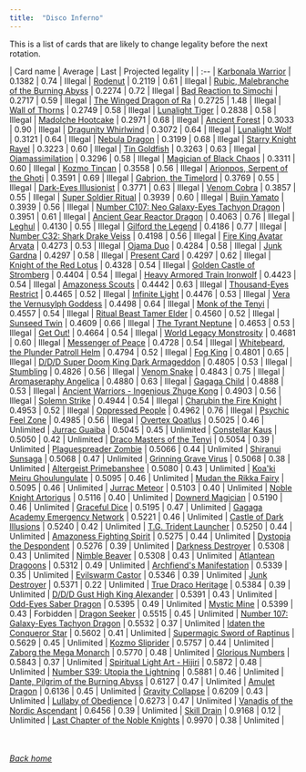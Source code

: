 ```yaml
---
title:  "Disco Inferno"
---
```


This is a list of cards that are likely to change legality before the next rotation.

| Card name | Average | Last | Projected legality |
| :-- |
[Karbonala Warrior](https://db.ygoprodeck.com/card/?search=Karbonala%20Warrior) | 0.1382 | 0.74 | Illegal |
[Rodenut](https://db.ygoprodeck.com/card/?search=Rodenut) | 0.2119 | 0.61 | Illegal |
[Rubic, Malebranche of the Burning Abyss](https://db.ygoprodeck.com/card/?search=Rubic,%20Malebranche%20of%20the%20Burning%20Abyss) | 0.2274 | 0.72 | Illegal |
[Bad Reaction to Simochi](https://db.ygoprodeck.com/card/?search=Bad%20Reaction%20to%20Simochi) | 0.2717 | 0.59 | Illegal |
[The Winged Dragon of Ra](https://db.ygoprodeck.com/card/?search=The%20Winged%20Dragon%20of%20Ra) | 0.2725 | 1.48 | Illegal |
[Wall of Thorns](https://db.ygoprodeck.com/card/?search=Wall%20of%20Thorns) | 0.2749 | 0.58 | Illegal |
[Lunalight Tiger](https://db.ygoprodeck.com/card/?search=Lunalight%20Tiger) | 0.2838 | 0.58 | Illegal |
[Madolche Hootcake](https://db.ygoprodeck.com/card/?search=Madolche%20Hootcake) | 0.2971 | 0.68 | Illegal |
[Ancient Forest](https://db.ygoprodeck.com/card/?search=Ancient%20Forest) | 0.3033 | 0.90 | Illegal |
[Dragunity Whirlwind](https://db.ygoprodeck.com/card/?search=Dragunity%20Whirlwind) | 0.3072 | 0.64 | Illegal |
[Lunalight Wolf](https://db.ygoprodeck.com/card/?search=Lunalight%20Wolf) | 0.3121 | 0.64 | Illegal |
[Nebula Dragon](https://db.ygoprodeck.com/card/?search=Nebula%20Dragon) | 0.3199 | 0.68 | Illegal |
[Starry Knight Rayel](https://db.ygoprodeck.com/card/?search=Starry%20Knight%20Rayel) | 0.3223 | 0.60 | Illegal |
[Tin Goldfish](https://db.ygoprodeck.com/card/?search=Tin%20Goldfish) | 0.3263 | 0.63 | Illegal |
[Ojamassimilation](https://db.ygoprodeck.com/card/?search=Ojamassimilation) | 0.3296 | 0.58 | Illegal |
[Magician of Black Chaos](https://db.ygoprodeck.com/card/?search=Magician%20of%20Black%20Chaos) | 0.3311 | 0.60 | Illegal |
[Kozmo Tincan](https://db.ygoprodeck.com/card/?search=Kozmo%20Tincan) | 0.3558 | 0.56 | Illegal |
[Arionpos, Serpent of the Ghoti](https://db.ygoprodeck.com/card/?search=Arionpos,%20Serpent%20of%20the%20Ghoti) | 0.3591 | 0.69 | Illegal |
[Gabrion, the Timelord](https://db.ygoprodeck.com/card/?search=Gabrion,%20the%20Timelord) | 0.3769 | 0.55 | Illegal |
[Dark-Eyes Illusionist](https://db.ygoprodeck.com/card/?search=Dark-Eyes%20Illusionist) | 0.3771 | 0.63 | Illegal |
[Venom Cobra](https://db.ygoprodeck.com/card/?search=Venom%20Cobra) | 0.3857 | 0.55 | Illegal |
[Super Soldier Ritual](https://db.ygoprodeck.com/card/?search=Super%20Soldier%20Ritual) | 0.3939 | 0.60 | Illegal |
[Bujin Yamato](https://db.ygoprodeck.com/card/?search=Bujin%20Yamato) | 0.3939 | 0.56 | Illegal |
[Number C107: Neo Galaxy-Eyes Tachyon Dragon](https://db.ygoprodeck.com/card/?search=Number%20C107:%20Neo%20Galaxy-Eyes%20Tachyon%20Dragon) | 0.3951 | 0.61 | Illegal |
[Ancient Gear Reactor Dragon](https://db.ygoprodeck.com/card/?search=Ancient%20Gear%20Reactor%20Dragon) | 0.4063 | 0.76 | Illegal |
[Leghul](https://db.ygoprodeck.com/card/?search=Leghul) | 0.4130 | 0.55 | Illegal |
[Gilford the Legend](https://db.ygoprodeck.com/card/?search=Gilford%20the%20Legend) | 0.4186 | 0.77 | Illegal |
[Number C32: Shark Drake Veiss](https://db.ygoprodeck.com/card/?search=Number%20C32:%20Shark%20Drake%20Veiss) | 0.4198 | 0.56 | Illegal |
[Fire King Avatar Arvata](https://db.ygoprodeck.com/card/?search=Fire%20King%20Avatar%20Arvata) | 0.4273 | 0.53 | Illegal |
[Ojama Duo](https://db.ygoprodeck.com/card/?search=Ojama%20Duo) | 0.4284 | 0.58 | Illegal |
[Junk Gardna](https://db.ygoprodeck.com/card/?search=Junk%20Gardna) | 0.4297 | 0.58 | Illegal |
[Present Card](https://db.ygoprodeck.com/card/?search=Present%20Card) | 0.4297 | 0.62 | Illegal |
[Knight of the Red Lotus](https://db.ygoprodeck.com/card/?search=Knight%20of%20the%20Red%20Lotus) | 0.4328 | 0.54 | Illegal |
[Golden Castle of Stromberg](https://db.ygoprodeck.com/card/?search=Golden%20Castle%20of%20Stromberg) | 0.4404 | 0.54 | Illegal |
[Heavy Armored Train Ironwolf](https://db.ygoprodeck.com/card/?search=Heavy%20Armored%20Train%20Ironwolf) | 0.4423 | 0.54 | Illegal |
[Amazoness Scouts](https://db.ygoprodeck.com/card/?search=Amazoness%20Scouts) | 0.4442 | 0.63 | Illegal |
[Thousand-Eyes Restrict](https://db.ygoprodeck.com/card/?search=Thousand-Eyes%20Restrict) | 0.4465 | 0.52 | Illegal |
[Infinite Light](https://db.ygoprodeck.com/card/?search=Infinite%20Light) | 0.4476 | 0.53 | Illegal |
[Vera the Vernusylph Goddess](https://db.ygoprodeck.com/card/?search=Vera%20the%20Vernusylph%20Goddess) | 0.4498 | 0.64 | Illegal |
[Monk of the Tenyi](https://db.ygoprodeck.com/card/?search=Monk%20of%20the%20Tenyi) | 0.4557 | 0.54 | Illegal |
[Ritual Beast Tamer Elder](https://db.ygoprodeck.com/card/?search=Ritual%20Beast%20Tamer%20Elder) | 0.4560 | 0.52 | Illegal |
[Sunseed Twin](https://db.ygoprodeck.com/card/?search=Sunseed%20Twin) | 0.4609 | 0.66 | Illegal |
[The Tyrant Neptune](https://db.ygoprodeck.com/card/?search=The%20Tyrant%20Neptune) | 0.4653 | 0.53 | Illegal |
[Get Out!](https://db.ygoprodeck.com/card/?search=Get%20Out!) | 0.4664 | 0.54 | Illegal |
[World Legacy Monstrosity](https://db.ygoprodeck.com/card/?search=World%20Legacy%20Monstrosity) | 0.4681 | 0.60 | Illegal |
[Messenger of Peace](https://db.ygoprodeck.com/card/?search=Messenger%20of%20Peace) | 0.4728 | 0.54 | Illegal |
[Whitebeard, the Plunder Patroll Helm](https://db.ygoprodeck.com/card/?search=Whitebeard,%20the%20Plunder%20Patroll%20Helm) | 0.4794 | 0.52 | Illegal |
[Fog King](https://db.ygoprodeck.com/card/?search=Fog%20King) | 0.4801 | 0.65 | Illegal |
[D/D/D Super Doom King Dark Armageddon](https://db.ygoprodeck.com/card/?search=D/D/D%20Super%20Doom%20King%20Dark%20Armageddon) | 0.4805 | 0.53 | Illegal |
[Stumbling](https://db.ygoprodeck.com/card/?search=Stumbling) | 0.4826 | 0.56 | Illegal |
[Venom Snake](https://db.ygoprodeck.com/card/?search=Venom%20Snake) | 0.4843 | 0.75 | Illegal |
[Aromaseraphy Angelica](https://db.ygoprodeck.com/card/?search=Aromaseraphy%20Angelica) | 0.4880 | 0.63 | Illegal |
[Gagaga Child](https://db.ygoprodeck.com/card/?search=Gagaga%20Child) | 0.4888 | 0.53 | Illegal |
[Ancient Warriors - Ingenious Zhuge Kong](https://db.ygoprodeck.com/card/?search=Ancient%20Warriors%20-%20Ingenious%20Zhuge%20Kong) | 0.4903 | 0.56 | Illegal |
[Solemn Strike](https://db.ygoprodeck.com/card/?search=Solemn%20Strike) | 0.4944 | 0.54 | Illegal |
[Charubin the Fire Knight](https://db.ygoprodeck.com/card/?search=Charubin%20the%20Fire%20Knight) | 0.4953 | 0.52 | Illegal |
[Oppressed People](https://db.ygoprodeck.com/card/?search=Oppressed%20People) | 0.4962 | 0.76 | Illegal |
[Psychic Feel Zone](https://db.ygoprodeck.com/card/?search=Psychic%20Feel%20Zone) | 0.4985 | 0.56 | Illegal |
[Overtex Qoatlus](https://db.ygoprodeck.com/card/?search=Overtex%20Qoatlus) | 0.5025 | 0.46 | Unlimited |
[Jurrac Guaiba](https://db.ygoprodeck.com/card/?search=Jurrac%20Guaiba) | 0.5045 | 0.45 | Unlimited |
[Constellar Kaus](https://db.ygoprodeck.com/card/?search=Constellar%20Kaus) | 0.5050 | 0.42 | Unlimited |
[Draco Masters of the Tenyi](https://db.ygoprodeck.com/card/?search=Draco%20Masters%20of%20the%20Tenyi) | 0.5054 | 0.39 | Unlimited |
[Plaguespreader Zombie](https://db.ygoprodeck.com/card/?search=Plaguespreader%20Zombie) | 0.5066 | 0.44 | Unlimited |
[Shiranui Sunsaga](https://db.ygoprodeck.com/card/?search=Shiranui%20Sunsaga) | 0.5068 | 0.47 | Unlimited |
[Grinning Grave Virus](https://db.ygoprodeck.com/card/?search=Grinning%20Grave%20Virus) | 0.5068 | 0.38 | Unlimited |
[Altergeist Primebanshee](https://db.ygoprodeck.com/card/?search=Altergeist%20Primebanshee) | 0.5080 | 0.43 | Unlimited |
[Koa'ki Meiru Ghoulungulate](https://db.ygoprodeck.com/card/?search=Koa'ki%20Meiru%20Ghoulungulate) | 0.5095 | 0.46 | Unlimited |
[Mudan the Rikka Fairy](https://db.ygoprodeck.com/card/?search=Mudan%20the%20Rikka%20Fairy) | 0.5095 | 0.46 | Unlimited |
[Jurrac Meteor](https://db.ygoprodeck.com/card/?search=Jurrac%20Meteor) | 0.5103 | 0.40 | Unlimited |
[Noble Knight Artorigus](https://db.ygoprodeck.com/card/?search=Noble%20Knight%20Artorigus) | 0.5116 | 0.40 | Unlimited |
[Downerd Magician](https://db.ygoprodeck.com/card/?search=Downerd%20Magician) | 0.5190 | 0.46 | Unlimited |
[Graceful Dice](https://db.ygoprodeck.com/card/?search=Graceful%20Dice) | 0.5195 | 0.47 | Unlimited |
[Gagaga Academy Emergency Network](https://db.ygoprodeck.com/card/?search=Gagaga%20Academy%20Emergency%20Network) | 0.5221 | 0.46 | Unlimited |
[Castle of Dark Illusions](https://db.ygoprodeck.com/card/?search=Castle%20of%20Dark%20Illusions) | 0.5240 | 0.42 | Unlimited |
[T.G. Trident Launcher](https://db.ygoprodeck.com/card/?search=T.G.%20Trident%20Launcher) | 0.5250 | 0.44 | Unlimited |
[Amazoness Fighting Spirit](https://db.ygoprodeck.com/card/?search=Amazoness%20Fighting%20Spirit) | 0.5275 | 0.44 | Unlimited |
[Dystopia the Despondent](https://db.ygoprodeck.com/card/?search=Dystopia%20the%20Despondent) | 0.5276 | 0.39 | Unlimited |
[Darkness Destroyer](https://db.ygoprodeck.com/card/?search=Darkness%20Destroyer) | 0.5308 | 0.43 | Unlimited |
[Nimble Beaver](https://db.ygoprodeck.com/card/?search=Nimble%20Beaver) | 0.5308 | 0.43 | Unlimited |
[Atlantean Dragoons](https://db.ygoprodeck.com/card/?search=Atlantean%20Dragoons) | 0.5312 | 0.49 | Unlimited |
[Archfiend's Manifestation](https://db.ygoprodeck.com/card/?search=Archfiend's%20Manifestation) | 0.5339 | 0.35 | Unlimited |
[Evilswarm Castor](https://db.ygoprodeck.com/card/?search=Evilswarm%20Castor) | 0.5346 | 0.39 | Unlimited |
[Junk Destroyer](https://db.ygoprodeck.com/card/?search=Junk%20Destroyer) | 0.5371 | 0.22 | Unlimited |
[True Draco Heritage](https://db.ygoprodeck.com/card/?search=True%20Draco%20Heritage) | 0.5384 | 0.39 | Unlimited |
[D/D/D Gust High King Alexander](https://db.ygoprodeck.com/card/?search=D/D/D%20Gust%20High%20King%20Alexander) | 0.5391 | 0.43 | Unlimited |
[Odd-Eyes Saber Dragon](https://db.ygoprodeck.com/card/?search=Odd-Eyes%20Saber%20Dragon) | 0.5395 | 0.49 | Unlimited |
[Mystic Mine](https://db.ygoprodeck.com/card/?search=Mystic%20Mine) | 0.5399 | 0.43 | Forbidden |
[Dragon Seeker](https://db.ygoprodeck.com/card/?search=Dragon%20Seeker) | 0.5515 | 0.45 | Unlimited |
[Number 107: Galaxy-Eyes Tachyon Dragon](https://db.ygoprodeck.com/card/?search=Number%20107:%20Galaxy-Eyes%20Tachyon%20Dragon) | 0.5532 | 0.37 | Unlimited |
[Idaten the Conqueror Star](https://db.ygoprodeck.com/card/?search=Idaten%20the%20Conqueror%20Star) | 0.5602 | 0.41 | Unlimited |
[Supermagic Sword of Raptinus](https://db.ygoprodeck.com/card/?search=Supermagic%20Sword%20of%20Raptinus) | 0.5629 | 0.45 | Unlimited |
[Kozmo Sliprider](https://db.ygoprodeck.com/card/?search=Kozmo%20Sliprider) | 0.5757 | 0.44 | Unlimited |
[Zaborg the Mega Monarch](https://db.ygoprodeck.com/card/?search=Zaborg%20the%20Mega%20Monarch) | 0.5770 | 0.48 | Unlimited |
[Glorious Numbers](https://db.ygoprodeck.com/card/?search=Glorious%20Numbers) | 0.5843 | 0.37 | Unlimited |
[Spiritual Light Art - Hijiri](https://db.ygoprodeck.com/card/?search=Spiritual%20Light%20Art%20-%20Hijiri) | 0.5872 | 0.48 | Unlimited |
[Number S39: Utopia the Lightning](https://db.ygoprodeck.com/card/?search=Number%20S39:%20Utopia%20the%20Lightning) | 0.5881 | 0.46 | Unlimited |
[Dante, Pilgrim of the Burning Abyss](https://db.ygoprodeck.com/card/?search=Dante,%20Pilgrim%20of%20the%20Burning%20Abyss) | 0.6127 | 0.47 | Unlimited |
[Amulet Dragon](https://db.ygoprodeck.com/card/?search=Amulet%20Dragon) | 0.6136 | 0.45 | Unlimited |
[Gravity Collapse](https://db.ygoprodeck.com/card/?search=Gravity%20Collapse) | 0.6209 | 0.43 | Unlimited |
[Lullaby of Obedience](https://db.ygoprodeck.com/card/?search=Lullaby%20of%20Obedience) | 0.6273 | 0.47 | Unlimited |
[Vanadis of the Nordic Ascendant](https://db.ygoprodeck.com/card/?search=Vanadis%20of%20the%20Nordic%20Ascendant) | 0.6456 | 0.39 | Unlimited |
[Skill Drain](https://db.ygoprodeck.com/card/?search=Skill%20Drain) | 0.9168 | 0.12 | Unlimited |
[Last Chapter of the Noble Knights](https://db.ygoprodeck.com/card/?search=Last%20Chapter%20of%20the%20Noble%20Knights) | 0.9970 | 0.38 | Unlimited |

<br>

###### [Back home](index)